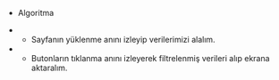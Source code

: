 - Algoritma

- - Sayfanın yüklenme anını izleyip verilerimizi alalım.
- - Butonların tıklanma anını izleyerek filtrelenmiş verileri alıp ekrana aktaralım.
